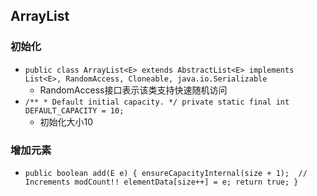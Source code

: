 ## ArrayList
### 初始化
- `public class ArrayList<E> extends AbstractList<E>
                       implements List<E>, RandomAccess, Cloneable, java.io.Serializable`
    - RandomAccess接口表示该类支持快速随机访问
- `/**
        * Default initial capacity.
        */
       private static final int DEFAULT_CAPACITY = 10;`
    - 初始化大小10
### 增加元素
- `public boolean add(E e) {
           ensureCapacityInternal(size + 1);  // Increments modCount!!
           elementData[size++] = e;
           return true;
       }`


